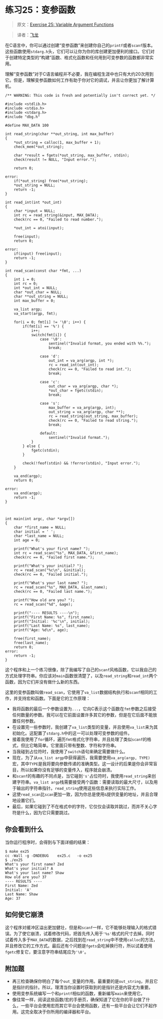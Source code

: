 # 练习25：变参函数

> 原文：[Exercise 25: Variable Argument Functions](http://c.learncodethehardway.org/book/ex25.html)

> 译者：[飞龙](https://github.com/wizardforcel)

在C语言中，你可以通过创建“变参函数”来创建你自己的`printf`或者`scanf`版本。这些函数使用`stdarg.h`头，它们可以让你为你的库创建更加便利的接口。它们对于创建特定类型的“构建”函数、格式化函数和任何用到可变参数的函数都非常实用。

理解“变参函数”对于C语言编程并不必要，我在编程生涯中也只有大约20次用到它。但是，理解变参函数如何工作有助于你对它的调试，并且让你更加了解计算机。

```
/** WARNING: This code is fresh and potentially isn't correct yet. */

#include <stdlib.h>
#include <stdio.h>
#include <stdarg.h>
#include "dbg.h"

#define MAX_DATA 100

int read_string(char **out_string, int max_buffer)
{
    *out_string = calloc(1, max_buffer + 1);
    check_mem(*out_string);

    char *result = fgets(*out_string, max_buffer, stdin);
    check(result != NULL, "Input error.");

    return 0;

error:
    if(*out_string) free(*out_string);
    *out_string = NULL;
    return -1;
}

int read_int(int *out_int)
{
    char *input = NULL;
    int rc = read_string(&input, MAX_DATA);
    check(rc == 0, "Failed to read number.");

    *out_int = atoi(input);

    free(input);
    return 0;

error:
    if(input) free(input);
    return -1;
}

int read_scan(const char *fmt, ...)
{
    int i = 0;
    int rc = 0;
    int *out_int = NULL;
    char *out_char = NULL;
    char **out_string = NULL;
    int max_buffer = 0;

    va_list argp;
    va_start(argp, fmt);

    for(i = 0; fmt[i] != '\0'; i++) {
        if(fmt[i] == '%') {
            i++;
            switch(fmt[i]) {
                case '\0':
                    sentinel("Invalid format, you ended with %%.");
                    break;

                case 'd':
                    out_int = va_arg(argp, int *);
                    rc = read_int(out_int);
                    check(rc == 0, "Failed to read int.");
                    break;

                case 'c':
                    out_char = va_arg(argp, char *);
                    *out_char = fgetc(stdin);
                    break;

                case 's':
                    max_buffer = va_arg(argp, int);
                    out_string = va_arg(argp, char **);
                    rc = read_string(out_string, max_buffer);
                    check(rc == 0, "Failed to read string.");
                    break;

                default:
                    sentinel("Invalid format.");
            }
        } else {
            fgetc(stdin);
        }

        check(!feof(stdin) && !ferror(stdin), "Input error.");
    }

    va_end(argp);
    return 0;

error:
    va_end(argp);
    return -1;
}



int main(int argc, char *argv[])
{
    char *first_name = NULL;
    char initial = ' ';
    char *last_name = NULL;
    int age = 0;

    printf("What's your first name? ");
    int rc = read_scan("%s", MAX_DATA, &first_name);
    check(rc == 0, "Failed first name.");

    printf("What's your initial? ");
    rc = read_scan("%c\n", &initial);
    check(rc == 0, "Failed initial.");

    printf("What's your last name? ");
    rc = read_scan("%s", MAX_DATA, &last_name);
    check(rc == 0, "Failed last name.");

    printf("How old are you? ");
    rc = read_scan("%d", &age);

    printf("---- RESULTS ----\n");
    printf("First Name: %s", first_name);
    printf("Initial: '%c'\n", initial);
    printf("Last Name: %s", last_name);
    printf("Age: %d\n", age);

    free(first_name);
    free(last_name);
    return 0;
error:
    return -1;
}
```

这个程序和上一个练习很像，除了我编写了自己的`scanf`风格函数，它以我自己的方式处理字符串。你应该对`main`函数很清楚了，以及`read_string`和`read_int`两个函数，因为它们并没有做什么新的东西。

这里的变参函数叫做`read_scan`，它使用了`va_list`数据结构执行和`scanf`相同的工作，并支持宏和函数。下面是它的工作原理：

+ 我将函数的最后一个参数设置为`...`，它向C表示这个函数在`fmt`参数之后接受任何数量的参数。我可以在它前面设置许多其它的参数，但是在它后面不能放置任何参数。
+ 在设置完一些参数时，我创建了`va_list`类型的变量，并且使用`va_list`来为其初始化。这配置了`stdarg.h`中的这一可以处理可变参数的组件。
+ 接着我使用了`for`循环，遍历`fmt`格式化字符串，并且处理了类似`scanf`的格式，但比它略简单。它里面只带有整数、字符和字符串。
+ 当我碰到占位符时，我使用了`switch`语句来确定需要做什么。
+ 现在，为了从`va_list argp`中获得遍历，我需要使用`va_arg(argp, TYPE)`宏，其中`TYPE`是我将要向参数传递的准确类型。这一设计的后果是你会非常盲目，所以如果你没有足够的变量传入，程序就会崩溃。
+ 和`scanf`的有趣的不同点是，当它碰到`'s'`占位符时，我使用`read_string`来创建字符串。`va_list argp`栈需要接受两个函数：需要读取的最大尺寸，以及用于输出的字符串指针。`read_string`使用这些信息来执行实际工作。
+ 这使`read_scan`比`scan`更加一致，因为你总是使用`&`提供变量的地址，并且合理地设置它们。
+ 最后，如果它碰到了不在格式中的字符，它仅仅会读取并跳过，而并不关心字符是什么，因为它只需要跳过。

## 你会看到什么

当你运行程序时，会得到与下面详细的结果：

```
$ make ex25
cc -Wall -g -DNDEBUG    ex25.c   -o ex25
$ ./ex25
What's your first name? Zed
What's your initial? A
What's your last name? Shaw
How old are you? 37
---- RESULTS ----
First Name: Zed
Initial: 'A'
Last Name: Shaw
Age: 37
```

## 如何使它崩溃

这个程序对缓冲区溢出更加健壮，但是和`scanf`一样，它不能够处理输入的格式错误。为了使它崩溃，试着修改代码，把首先传入用于`'%s'`格式的尺寸去掉。同时试着传入多于`MAX_DATA`的数据，之后找到在`read_string`中不使用`calloc`的方法，并且修改它的工作方式。最后还有个问题是`fgets`会吃掉换行符，所以试着使用`fgetc`修复它，要注意字符串结尾应为`'\0'`。

## 附加题

+ 再三检查确保你明白了每个`out_`变量的作用。最重要的是`out_string`，并且它是指针的指针。所以，理清当你设置时获取到的是指针还是内容尤为重要。
+ 使用变参系统编写一个和`printf`相似的函数，重新编写`main`来使用它。
+ 像往常一样，阅读这些函数/宏的手册页，确保知道了它在你的平台做了什么，一些平台会使用宏而其它平台会使用函数，还有一些平台会让它们不起作用。这完全取决于你所用的编译器和平台。
